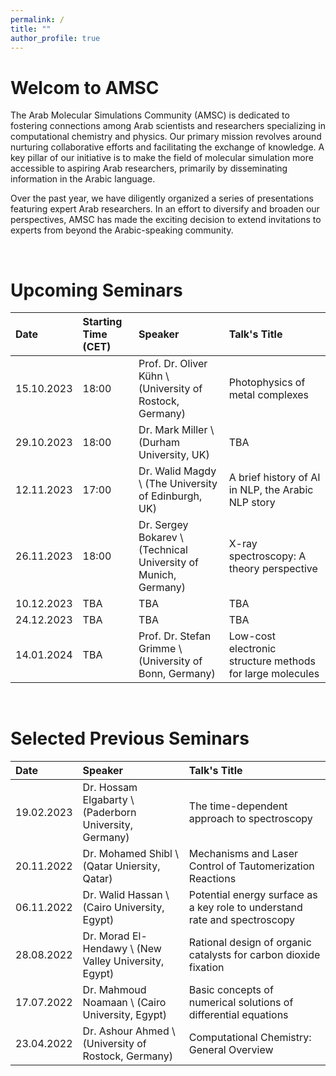 ```yaml
---
permalink: /
title: ""
author_profile: true
---
```


Welcom to AMSC
======
The Arab Molecular Simulations Community (AMSC) is dedicated to fostering connections among Arab scientists and researchers specializing in computational chemistry and physics. Our primary mission revolves around nurturing collaborative efforts and facilitating the exchange of knowledge. A key pillar of our initiative is to make the field of molecular simulation more accessible to aspiring Arab researchers, primarily by disseminating information in the Arabic language.

Over the past year, we have diligently organized a series of presentations featuring expert Arab researchers. In an effort to diversify and broaden our perspectives, AMSC has made the exciting decision to extend invitations to experts from beyond the Arabic-speaking community.

<br>

Upcoming Seminars
=======

| Date | Starting Time (CET) | Speaker | Talk's Title |
|:---- |:------------- |:------- |:------------ |
| 15.10.2023 | 18:00 | Prof. Dr. Oliver Kühn \\ (University of Rostock, Germany) | Photophysics of metal complexes |
| 29.10.2023 | 18:00 | Dr. Mark Miller \\ (Durham University, UK) | TBA |
| 12.11.2023 | 17:00 | Dr. Walid Magdy \\ (The University of Edinburgh, UK) | A brief history of AI in NLP, the Arabic NLP story |
| 26.11.2023 | 18:00 | Dr. Sergey Bokarev \\ (Technical University of Munich, Germany) | X-ray spectroscopy: A theory perspective |
| 10.12.2023 | TBA | TBA | TBA |
| 24.12.2023 | TBA | TBA | TBA |
| 14.01.2024 | TBA | Prof. Dr. Stefan Grimme \\ (University of Bonn, Germany) | Low-cost electronic structure methods for large molecules

<br>

Selected Previous Seminars
============

| Date | Speaker | Talk's Title |
|:---- |:------- |:------------ |
| 19.02.2023 | Dr. Hossam Elgabarty \\ (Paderborn University, Germany) | The time-dependent approach to spectroscopy |
| 20.11.2022 | Dr. Mohamed Shibl \\ (Qatar Uniersity, Qatar) | Mechanisms and Laser Control of Tautomerization Reactions |
| 06.11.2022 | Dr. Walid Hassan \\ (Cairo University, Egypt) | Potential energy surface as a key role to understand rate and spectroscopy |
| 28.08.2022 | Dr. Morad El-Hendawy \\ (New Valley University, Egypt) | Rational design of organic catalysts for carbon dioxide fixation |
| 17.07.2022 | Dr. Mahmoud Noamaan \\ (Cairo University, Egypt) | Basic concepts of numerical solutions of differential equations |
| 23.04.2022 | Dr. Ashour Ahmed \\ (University of Rostock, Germany) | Computational Chemistry: General Overview |
